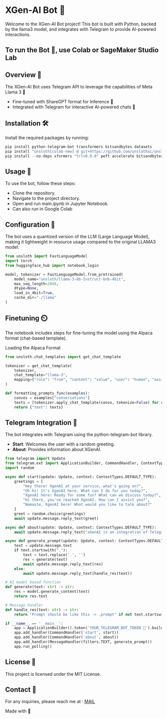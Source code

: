# XGen-AI Bot 🤖

Welcome to the XGen-AI Bot project! This bot is built with Python, backed by the llama3 model, and integrates with Telegram to provide AI-powered interactions.

## To run the Bot 🤖, use Colab or SageMaker Studio Lab 

## Overview 🌟

The XGen-AI Bot uses Telegram API to leverage the capabilities of Meta Llama 3 💝


- Fine-tuned with ShareGPT format for Inference 🧠
- Integrated with Telegram for interactive AI-powered chats 📱

## Installation 🛠️

Install the required packages by running:

```python
pip install python-telegram-bot transformers bitsandbytes datasets
pip install "unsloth[colab-new] @ git+https://github.com/unslothai/unsloth.git"
pip install --no-deps xformers "trl<0.9.0" peft accelerate bitsandbytes
```
## Usage 🚀
To use the bot, follow these steps:

- Clone the repository.
- Navigate to the project directory.
- Open and run main.ipynb in Jupyter Notebook.
- Can also run in Google Colab

## Configuration 🚀
The bot uses a quantized version of the LLM (Large Language Model), making it lightweight in resource usage compared to the original LLAMA3 model.

``` python 
from unsloth import FastLanguageModel
import torch
from huggingface_hub import notebook_login

model, tokenizer = FastLanguageModel.from_pretrained(
    model_name="unsloth/llama-3-8b-Instruct-bnb-4bit",
    max_seq_length=2048,
    dtype=None,
    load_in_4bit=True,
    cache_dir="./llama"
)

```
## Finetuning ⏲️
The notebook includes steps for fine-tuning the model using the Alpaca format (chat-based template).

Loading the Alpaca Format
```python
from unsloth.chat_templates import get_chat_template

tokenizer = get_chat_template(
    tokenizer,
    chat_template="llama-3",
    mapping={"role": "from", "content": "value", "user": "human", "assistant": "gpt"},
)

def formatting_prompts_func(examples):
    convos = examples["conversations"]
    texts = [tokenizer.apply_chat_template(convo, tokenize=False) for convo in convos]
    return {"text": texts}

```

## Telegram Integration 📱
The bot integrates with Telegram using the python-telegram-bot library.

- **Start**: Welcomes the user with a random greeting.
- **About**: Provides information about XGenAI.

```python
from telegram import Update
from telegram.ext import ApplicationBuilder, CommandHandler, ContextTypes, MessageHandler, filters
import random

async def start(update: Update, context: ContextTypes.DEFAULT_TYPE):
    greetings = [
        "Hey there! XgenAI at your service, what's going on?",
        "Oh hi! It's XgenAI here. What can I do for you today?",
        "XgenAI here! Ready for some fun? What can we discuss today?",
        "Hi there, you've reached XgenAI. How can I assist you?",
        "Namaste, XgenAI here! What would you like to talk about?"
    ]
    greet = random.choice(greetings)
    await update.message.reply_text(greet)

async def about(update: Update, context: ContextTypes.DEFAULT_TYPE):
    await update.message.reply_text("xGenAI is an integration of Telegram and Google's generative AI model.")

async def generate_prompt(update: Update, context: ContextTypes.DEFAULT_TYPE):
    text = update.message.text
    if text.startswith("."):
        text = text.replace('.', '')
        res = generate(text)
        await update.message.reply_text(res)
    else:
        await update.message.reply_text(handle_res(text))

# AI model based function
def generate(text: str) -> str:
    res = model.generate_content(text)
    return res.text

# Message handler
def handle_res(text: str) -> str:
    return "Prompt should be like this -> .prompt" if not text.startswith(".") else ""

if __name__ == '__main__':
    app = ApplicationBuilder().token('YOUR_TELEGRAM_BOT_TOKEN 💝').build()
    app.add_handler(CommandHandler('start', start))
    app.add_handler(CommandHandler('about', about))
    app.add_handler(MessageHandler(filters.TEXT, generate_prompt))
    app.run_polling()
```
## License 📄
This project is licensed under the MIT License.

## Contact 📧
For any inquiries, please reach me at : [MAIL](mailto:pradachan@tuta.io )


Made with 💖
